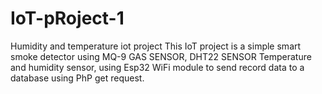 # IoT-pRoject-1
Humidity and temperature iot project 
This IoT project is a simple smart smoke detector using MQ-9 GAS SENSOR, DHT22 SENSOR Temperature and humidity sensor, using Esp32 WiFi module to send record data to a database using PhP get request.
